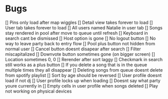 # Bugs
[] Pins only load after map wiggles
[] Detail view takes forever to load
[] User tab takes forever to load
[] All users named Natalie in user tab
[] Songs stay rendered in pool after move to queue until refresh
[] Keyboard in search cant be dismissed
[] Host option is gone
[] No logout button
[] No way to leave party back to entry flow
[] Pool plus button not hidden from normal user
[] Cancel button doesnt disapear after search
[] Filter miscapitalized
[] Downvote button sometimes gone (on bigger screen)
[] Location sometimes 0, 0
[] Rerender after sort laggy
[] Checkmark in search still works as a plus button
[] If you delete a song that is in the queue multiple times they all disappear
[] Deleting songs from queue doesnt delete from spotify playlist
[] Sort by age should be reversed
[] User profile doesnt load if not dj
[] User profile locks up when loading
[] Doesnt say what party youre currently in
[] Empty cells in user profile when songs deleted
[] Play not working on physical devices
